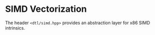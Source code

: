 # SIMD Vectorization

The header `<dtl/simd.hpp>` provides an abstraction layer for 
x86 SIMD intrinsics.
